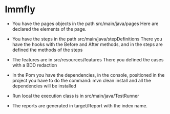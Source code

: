 # Immfly

- You have the pages objects in the path src/main/java/pages
Here are declared the elements of the page.

- You have the steps in the path src/main/java/stepDefinitions
There you have the hooks with the Before and After methods, and in the steps are defined the methods of the steps

- The features are in src/resources/features
There you defined the cases with a BDD redaction

- In the Pom you have the dependencies, in the console, positioned in the project you have to do the command:
mvn clean install
and all the dependencies will be installed

- Run local the execution class is in src/main/java/TestRunner
- The reports are generated in target/Report with the index name.
